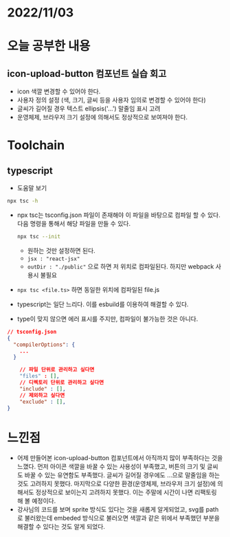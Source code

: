# 2022/11/03

# 오늘 공부한 내용

## icon-upload-button 컴포넌트 실습 회고

- icon 색깔 변경할 수 있어야 한다.
- 사용자 정의 설정 (색, 크기, 글씨 등을 사용자 임의로 변경할 수 있어야 한다)
- 글씨가 길어질 경우 텍스트 ellipsis('...') 말줄임 표시 고려
- 운영체제, 브라우저 크기 설정에 의해서도 정상적으로 보여져야 한다.

# Toolchain

## typescript

- 도움말 보기

```bash
npx tsc -h
```

- npx tsc는 tsconfig.json 파일이 존재해야 이 파일을 바탕으로 컴파일 할 수 있다. 다음 명령을 통해서 해당 파일을 만들 수 있다.
    
    ```bash
    npx tsc --init
    ```
    
    - 원하는 것만 설정하면 된다.
    - `jsx : "react-jsx"`
    - `outDir : "./public"` 으로 하면 저 위치로 컴파일된다. 하지만 webpack 사용시 불필요
- `npx tsc <file.ts>` 하면 동일한 위치에 컴파일된 file.js
- typescript는 일단 느리다. 이를 esbuild를 이용하여 해결할 수 있다.
- type이 맞지 않으면 에러 표시를 주지만, 컴파일이 불가능한 것은 아니다.

```json
// tsconfig.json
{
  "compilerOptions": {
    ...
  }

	// 파일 단위로 관리하고 싶다면
	"files" : [],
	// 디렉토리 단위로 관리하고 싶다면
	"include" : [],
	// 제외하고 싶다면
	"exclude" : [],
}
```

# 느낀점

- 어제 만들어본 icon-upload-button 컴포넌트에서 아직까지 많이 부족하다는 것을 느꼈다. 먼저 아이콘 색깔을 바꿀 수 있는 사용성이 부족했고, 버튼의 크기 및 글씨도 바꿀 수 있는 유연함도 부족했다. 글씨가 길어질 경우에도 …으로 말줄임을 하는 것도 고려하지 못했다. 마지막으로 다양한 환경(운영체제, 브라우저 크기 설정)에 의해서도 정상적으로 보이는지 고려하지 못했다. 이는 주말에 시간이 나면 리팩토링 해 볼 예정이다.
- 강사님의 코드를 보며 sprite 방식도 있다는 것을 새롭게 알게되었고, svg를 path로 불러왔는데 embeded 방식으로 불러오면 색깔과 같은 위에서 부족했던 부분을 해결할 수 있다는 것도 알게 되었다.